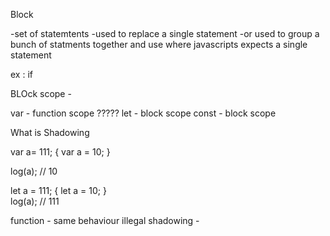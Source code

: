 Block

-set of statemtents
-used to replace a single statement
-or used to group a bunch of statments together and use where javascripts expects a single statement

ex : if 



BLOck scope -


var - function scope ?????
let - block scope
const - block scope


What is Shadowing 

var a= 111;
{
    var a = 10;
}

log(a); // 10


let a = 111;
{
    let a = 10;
}   
log(a); // 111


function - same behaviour 
illegal shadowing -


